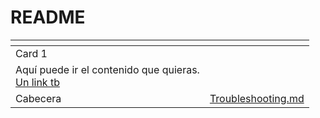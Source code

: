 # README

<table data-view="cards">
<thead><tr><th></th><th data-hidden data-card-target data-type="content-ref"></th></tr></thead>
<tbody>
<tr>
    <td>Card 1</td>
    <td></td>
</tr>
<tr>
    <td>Aquí puede ir el contenido que quieras.<br><a href="https://www.example.com">Un link tb</a></td>
    <td></td>
</tr>
<tr>
    <td>Cabecera</td>
    <td><a href="Troubleshooting.md">Troubleshooting.md</a></td>
</tr>
</tbody></table>
